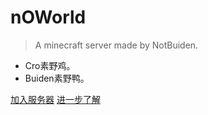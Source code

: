
# nOWorld

> A minecraft server made by NotBuiden.

- Cro素野鸡。
- Buiden素野鸭。

[加入服务器](/join)
[进一步了解](/about)